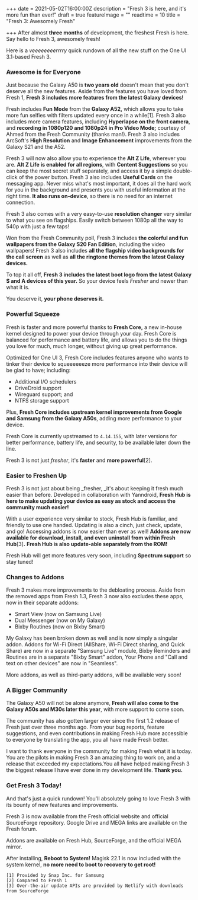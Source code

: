 +++
date = 2021-05-02T16:00:00Z
description = "Fresh 3 is here, and it's more fun than ever!"
draft = true
featureImage = ""
readtime = 10
title = "Fresh 3: Awesomely Fresh"

+++
After almost **three months** of development, the freshest Fresh is here. Say hello to Fresh 3, awesomely fresh!

Here is a _veeeeeeeerrrry_ quick rundown of all the new stuff on the One UI 3.1-based Fresh 3.

### Awesome is for Everyone

Just because the Galaxy A50 is **two years old** doesn't mean that you don't deserve all the new features. Aside from the features you have loved from Fresh 1, **Fresh 3 includes more features from the latest Galaxy devices!**

Fresh includes **Fun Mode** from the **Galaxy A52,** which allows you to take more fun selfies with filters updated every once in a while\[1\]. Fresh 3 also includes more camera features, including **Hyperlapse on the front camera**, and **recording in 1080p120 and 1080p24 in Pro Video Mode;** courtesy of Ahmed from the Fresh Community (thanks man!). Fresh 3 also includes ArcSoft's **High Resolution** and **Image Enhancement** improvements from the Galaxy S21 and the A52.

Fresh 3 will now also allow you to experience the **Alt Z Life**, wherever you are. **Alt Z Life is enabled for all regions**, with **Content Suggestions** so you can keep the most secret stuff separately, and access it by a simple double-click of the power button. Fresh 3 also includes **Useful Cards** on the messaging app. Never miss what's most important, it does all the hard work for you in the background and presents you with useful information at the right time. **It also runs on-device**, so there is no need for an internet connection.

Fresh 3 also comes with a very easy-to-use **resolution changer** very similar to what you see on flagships. Easily switch between 1080p all the way to 540p with just a few taps!

Won from the Fresh Community poll, Fresh 3 includes **the colorful and fun wallpapers from the Galaxy S20 Fan Edition**, including the video wallpapers! Fresh 3 also includes **all the flagship video backgrounds for the call screen** as well as **all the ringtone themes from the latest Galaxy devices.**

To top it all off, **Fresh 3 includes the latest boot logo from the latest Galaxy S and A devices of this year.** So your device feels _Fresher_ and newer than what it is.

You deserve it, **your phone deserves it.**

### Powerful Squeeze

Fresh is faster and more powerful thanks to **Fresh Core,** a new in-house kernel designed to power your device through your day. Fresh Core is balanced for performance and battery life, and allows you to do the things you love for much, much longer, without giving up great performance.

Optimized for One UI 3, Fresh Core includes features anyone who wants to tinker their device to squeeeeeeze more performance into their device will be glad to have; including:

* Additional I/O schedulers
* DriveDroid support
* Wireguard support; and
* NTFS storage support

Plus, **Fresh Core includes upstream kernel improvements from Google and Samsung from the Galaxy A50s**, adding more performance to your device.

Fresh Core is currently upstreamed to `4.14.155`, with later versions for better performance, battery life, and security, to be available later down the line.

Fresh 3 is not just _fresher_, it's **faster** and **more powerful**\[2\].

### Easier to Freshen Up

Fresh 3 is not just about being _fresher, _it's about keeping it fresh much easier than before. Developed in collaboration with Yanndroid, **Fresh Hub is here to make updating your device as easy as stock and access the community much easier!**

With a user experience very similar to stock, Fresh Hub is familiar, and friendly to use one handed. Updating is also a cinch, just check, update, and go! Accessing addons is now easier than ever as well! **Addons are now available for download, install, and even uninstall from within Fresh Hub**\[3\]**.** **Fresh Hub is also update-able separately from the ROM!**

Fresh Hub will get more features very soon, including **Spectrum support** so stay tuned!

### Changes to Addons

Fresh 3 makes more improvements to the debloating process. Aside from the removed apps from Fresh 1.3, Fresh 3 now also excludes these apps, now in their separate addons:

* Smart View (now on Samsung Live)
* Dual Messenger (now on My Galaxy)
* Bixby Routines (now on Bixby Smart)

My Galaxy has been broken down as well and is now simply a singular addon. Addons for Wi-Fi Direct (AllShare, Wi-Fi Direct sharing, and Quick Share) are now in a separate "Samsung Live" module, Bixby Reminders and Routines are in a separate "Bixby Smart" addon, Your Phone and "Call and text on other devices" are now in "Seamless".

More addons, as well as third-party addons, will be available very soon!

### A Bigger Community

The Galaxy A50 will not be alone anymore, **Fresh will also come to the Galaxy A50s and M30s later this year**, with more support to come soon.

The community has also gotten larger ever since the first 1.2 release of Fresh just over three months ago. From your bug reports, feature suggestions, and even contributions in making Fresh Hub more accessible to everyone by translating the app, you all have made Fresh better.

I want to thank everyone in the community for making Fresh what it is today. You are the pilots in making Fresh 3 an amazing thing to work on, and a release that exceeded my expectations.You all have helped making Fresh 3 the biggest release I have ever done in my development life. **Thank you.**

### Get Fresh 3 Today!

And that's just a quick rundown! You'll absolutely going to love Fresh 3 with its bounty of new features and improvements.

Fresh 3 is now available from the Fresh official website and official SourceForge repository. Google Drive and MEGA links are available on the Fresh forum.

Addons are available on Fresh Hub, SourceForge, and the official MEGA mirror.

After installing, **Reboot to System!** Magisk 22.1 is now included with the system kernel, **no more need to boot to recovery to get root!**

    [1] Provided by Snap Inc. for Samsung
    [2] Compared to Fresh 1
    [3] Over-the-air update APIs are provided by Netlify with downloads from SourceForge